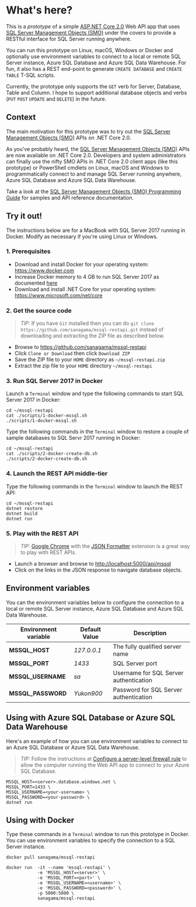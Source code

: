 # What's here?

This is a *prototype* of a simple [ASP.NET Core 2.0](https://docs.microsoft.com/en-us/aspnet/core/getting-started) Web API app that uses [SQL Server Management Objects (SMO)](https://www.nuget.org/packages/Microsoft.SqlServer.SqlManagementObjects) under the covers to provide a RESTful interface for SQL Server running anywhere.

You can run this prototype on Linux, macOS, Windows or Docker and optionally use environment variables to connect to a local or remote SQL Server instance, Azure SQL Database and Azure SQL Data Warehouse. For fun, it also has a REST end-point to generate ```CREATE DATABASE``` and ```CREATE TABLE``` T-SQL scripts.

Currently, the prototype only supports the ```GET``` verb for Server, Database, Table and Column. I hope to support additional database objects and verbs (```PUT``` ```POST``` ```UPDATE``` and ```DELETE```) in the future.

## Context

The main motivation for this prototype was to try out the [SQL Server Management Objects (SMO)](https://www.nuget.org/packages/Microsoft.SqlServer.SqlManagementObjects) APIs on .NET Core 2.0.

As you've probably heard, the [SQL Server Management Objects (SMO)](https://www.nuget.org/packages/Microsoft.SqlServer.SqlManagementObjects) APIs are now available on .NET Core 2.0. Developers and system administrators can finally use the nifty SMO APIs in .NET Core 2.0 client apps (like this prototype) or PowerShell cmdlets on Linux, macOS and Windows to programmatically connect to and manage SQL Server running anywhere, Azure SQL Database and Azure SQL Data Warehouse.

Take a look at the [SQL Server Management Objects (SMO) Programming Guide](https://docs.microsoft.com/en-us/sql/relational-databases/server-management-objects-smo/sql-server-management-objects-smo-programming-guide) for samples and API reference documentation.

## Try it out!

The instructions below are for a MacBook with SQL Server 2017 running in Docker. Modify as necessary if you're using Linux or Windows.

### 1. Prerequisites

- Download and install Docker for your operating system: <https://www.docker.com>
- Increase Docker memory to 4 GB to run SQL Server 2017 as documented [here](https://docs.microsoft.com/en-us/sql/linux/quickstart-install-connect-docker#requirements)
- Download and install .NET Core for your operating system: <https://www.microsoft.com/net/core>

### 2. Get the source code

> *TIP:* If you have ```Git``` installed then you can do ```git clone https://github.com/sanagama/mssql-restapi.git``` instead of downloading and extracting the ZIP file as described below.

- Browse to <https://github.com/sanagama/mssql-restapi>
- Click ```Clone or Download``` then click ```Download ZIP```
- Save the ZIP file to your ```HOME``` directory as ```~/mssql-restapi.zip```
- Extract the zip file to your ```HOME``` directory ```~/mssql-restapi```

### 3. Run SQL Server 2017 in Docker

Launch a ```Terminal``` window and type the following commands to start SQL Server 2017 in Docker:

```
cd ~/mssql-restapi
cat ./scripts/1-docker-mssql.sh
./scripts/1-docker-mssql.sh
```

Type the following commands in the ```Terminal``` window to restore a couple of sample databases to SQL Servr 2017 running in Docker:

```
cd ~/mssql-restapi
cat ./scripts/2-docker-create-db.sh
./scripts/2-docker-create-db.sh
```

### 4. Launch the REST API middle-tier

Type the following commands in the ```Terminal``` window to launch the REST API:

```
cd ~/mssql-restapi
dotnet restore
dotnet build
dotnet run
```

### 5. Play with the REST API

> *TIP:* [Google Chrome](https://www.google.com/chrome/) with the [JSON Formatter](https://github.com/callumlocke/json-formatter) extension is a great way to play with REST APIs.

- Launch a browser and browse to <http://localhost:5000/api/mssql>
- Click on the links in the JSON response to navigate database objects.

## Environment variables

You can the environment variables below to configure the connection to a local or remote SQL Server instance, Azure SQL Database and Azure SQL Data Warehouse.

Environment variable | Default Value | Description
--------------- | ------ | ------------
**MSSQL_HOST** | *127.0.0.1* | The fully qualified server name
**MSSQL_PORT** | *1433* | SQL Server port
**MSSQL_USERNAME** | *sa* | Username for SQL Server authentication
**MSSQL_PASSWORD** | *Yukon900* | Password for SQL Server authentication

## Using with Azure SQL Database or Azure SQL Data Warehouse

Here's an example of how you can use environment variables to connect to an Azure SQL Database or Azure SQL Data Warehouse.

>*TIP:* Follow the instructions at [Configure a server-level firewall rule](https://docs.microsoft.com/en-us/azure/sql-database/sql-database-get-started-portal#create-a-server-level-firewall-rule) to allow the computer running the Web API app to connect to your Azure SQL Database.

```
MSSQL_HOST=<server>.database.windows.net \
MSSQL_PORT=1433 \
MSSQL_USERNAME=<your-username> \
MSSQL_PASSWORD=<your-password> \
dotnet run
```

## Using with Docker

Type these commands in a ```Terminal``` window to run this prototype in Docker. You can use environment variables to specify the connection to a SQL Server instance.

```
docker pull sanagama/mssql-restapi

docker run  -it --name 'mssql-restapi' \
            -e 'MSSQL_HOST=<server>' \
            -e 'MSSQL_PORT=<port>' \
            -e 'MSSQL_USERNAME=<username>' \
            -e 'MSSQL_PASSWORD=<password>' \
            -p 5000:5000 \
            sanagama/mssql-restapi
```
